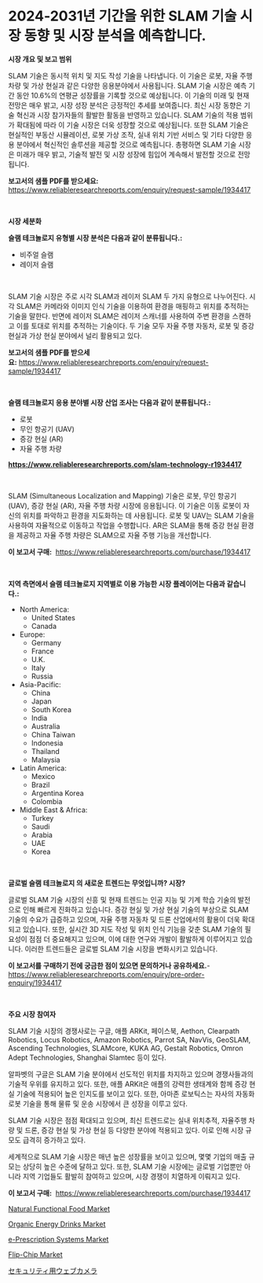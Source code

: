 <p><h1>2024-2031년 기간을 위한 SLAM 기술 시장 동향 및 시장 분석을 예측합니다.</h1></p><p><strong>시장 개요 및 보고 범위</strong></p>
<p><p>SLAM 기술은 동시적 위치 및 지도 작성 기술을 나타냅니다. 이 기술은 로봇, 자율 주행 차량 및 가상 현실과 같은 다양한 응용분야에서 사용됩니다. SLAM 기술 시장은 예측 기간 동안 10.6%의 연평균 성장률을 기록할 것으로 예상됩니다. 이 기술의 미래 및 현재 전망은 매우 밝고, 시장 성장 분석은 긍정적인 추세를 보여줍니다. 최신 시장 동향은 기술 혁신과 시장 참가자들의 활발한 활동을 반영하고 있습니다. SLAM 기술의 적용 범위가 확대됨에 따라 이 기술 시장은 더욱 성장할 것으로 예상됩니다. 또한 SLAM 기술은 현실적인 부동산 시뮬레이션, 로봇 가상 조작, 실내 위치 기반 서비스 및 기타 다양한 응용 분야에서 혁신적인 솔루션을 제공할 것으로 예측됩니다. 총평하면 SLAM 기술 시장은 미래가 매우 밝고, 기술적 발전 및 시장 성장에 힘입어 계속해서 발전할 것으로 전망됩니다.</p></p>
<p><strong>보고서의 샘플 PDF를 받으세요:</strong> <a href="https://www.reliableresearchreports.com/enquiry/request-sample/1934417">https://www.reliableresearchreports.com/enquiry/request-sample/1934417</a></p>
<p>&nbsp;</p>
<p><strong>시장 세분화</strong></p>
<p><strong>슬램 테크놀로지 유형별 시장 분석은 다음과 같이 분류됩니다.:</strong></p>
<p><ul><li>비주얼 슬램</li><li>레이저 슬램</li></ul></p>
<p>&nbsp;</p>
<p><p>SLAM 기술 시장은 주로 시각 SLAM과 레이저 SLAM 두 가지 유형으로 나누어진다. 시각 SLAM은 카메라와 이미지 인식 기술을 이용하여 환경을 매핑하고 위치를 추적하는 기술을 말한다. 반면에 레이저 SLAM은 레이저 스캐너를 사용하여 주변 환경을 스캔하고 이를 토대로 위치를 추적하는 기술이다. 두 기술 모두 자율 주행 자동차, 로봇 및 증강 현실과 가상 현실 분야에서 널리 활용되고 있다.</p></p>
<p><strong>보고서의 샘플 PDF를 받으세요:</strong>&nbsp;<a href="https://www.reliableresearchreports.com/enquiry/request-sample/1934417">https://www.reliableresearchreports.com/enquiry/request-sample/1934417</a></p>
<p>&nbsp;</p>
<p><strong> 슬램 테크놀로지 응용 분야별 시장 산업 조사는 다음과 같이 분류됩니다.:</strong></p>
<p><ul><li>로봇</li><li>무인 항공기 (UAV)</li><li>증강 현실 (AR)</li><li>자율 주행 차량</li></ul></p>
<p><strong><a href="https://www.reliableresearchreports.com/slam-technology-r1934417">https://www.reliableresearchreports.com/slam-technology-r1934417</a></strong></p>
<p>&nbsp;</p>
<p><p>SLAM (Simultaneous Localization and Mapping) 기술은 로봇, 무인 항공기 (UAV), 증강 현실 (AR), 자율 주행 차량 시장에 응용됩니다. 이 기술은 이동 로봇이 자신의 위치를 파악하고 환경을 지도화하는 데 사용됩니다. 로봇 및 UAV는 SLAM 기술을 사용하여 자율적으로 이동하고 작업을 수행합니다. AR은 SLAM을 통해 증강 현실 환경을 제공하고 자율 주행 차량은 SLAM으로 자율 주행 기능을 개선합니다.</p></p>
<p><strong>이 보고서 구매:</strong>&nbsp; <a href="https://www.reliableresearchreports.com/purchase/1934417">https://www.reliableresearchreports.com/purchase/1934417</a></p>
<p>&nbsp;</p>
<p><strong>지역 측면에서 슬램 테크놀로지 지역별로 이용 가능한 시장 플레이어는 다음과 같습니다.:</strong></p>
<p><ul>
    <li>
        North America:
        <ul>
            <li>United States</li>
            <li>Canada</li>
        </ul>
    </li>
    <li>
        Europe:
        <ul>
            <li>Germany</li>
            <li>France</li>
            <li>U.K.</li>
            <li>Italy</li>
            <li>Russia</li>
        </ul>
    </li>
    <li>
        Asia-Pacific:
        <ul>
            <li>China</li>
            <li>Japan</li>
            <li>South Korea</li>
            <li>India</li>
            <li>Australia</li>
            <li>China Taiwan</li>
            <li>Indonesia</li>
            <li>Thailand</li>
            <li>Malaysia</li>
        </ul>
    </li>
    <li>
        Latin America:
        <ul>
            <li>Mexico</li>
            <li>Brazil</li>
            <li>Argentina Korea</li>
            <li>Colombia</li>
        </ul>
    </li>
    <li>
        Middle East & Africa:
        <ul>
            <li>Turkey</li>
            <li>Saudi</li>
            <li>Arabia</li>
            <li>UAE</li>
            <li>Korea</li>
        </ul>
    </li>
    </ul></p>
<p>&nbsp;</p>
<p><strong>글로벌 슬램 테크놀로지 의 새로운 트렌드는 무엇입니까? 시장?</strong></p>
<p><p>글로벌 SLAM 기술 시장의 신흥 및 현재 트렌드는 인공 지능 및 기계 학습 기술의 발전으로 인해 빠르게 진화하고 있습니다. 증강 현실 및 가상 현실 기술의 부상으로 SLAM 기술의 수요가 급증하고 있으며, 자율 주행 자동차 및 드론 산업에서의 활용이 더욱 확대되고 있습니다. 또한, 실시간 3D 지도 작성 및 위치 인식 기능을 갖춘 SLAM 기술의 필요성이 점점 더 중요해지고 있으며, 이에 대한 연구와 개발이 활발하게 이루어지고 있습니다. 이러한 트렌드들은 글로벌 SLAM 기술 시장을 변화시키고 있습니다.</p></p>
<p><strong>이 보고서를 구매하기 전에 궁금한 점이 있으면 문의하거나 공유하세요.</strong>- <a href="https://www.reliableresearchreports.com/enquiry/pre-order-enquiry/1934417">https://www.reliableresearchreports.com/enquiry/pre-order-enquiry/1934417</a></p>
<p>&nbsp;</p>
<p><strong>주요 시장 참여자</strong></p>
<p><p>SLAM 기술 시장의 경쟁사로는 구글, 애플 ARKit, 페이스북, Aethon, Clearpath Robotics, Locus Robotics, Amazon Robotics, Parrot SA, NavVis, GeoSLAM, Ascending Technologies, SLAMcore, KUKA AG, Gestalt Robotics, Omron Adept Technologies, Shanghai Slamtec 등이 있다.</p><p>알파벳의 구글은 SLAM 기술 분야에서 선도적인 위치를 차지하고 있으며 경쟁사들과의 기술적 우위를 유지하고 있다. 또한, 애플 ARKit은 애플의 강력한 생태계와 함께 증강 현실 기술에 적용되어 높은 인지도를 보이고 있다. 또한, 아마존 로보틱스는 자사의 자동화 로봇 기술을 통해 물류 및 운송 시장에서 큰 성장을 이루고 있다.</p><p>SLAM 기술 시장은 점점 확대되고 있으며, 최신 트렌드로는 실내 위치추적, 자율주행 차량 및 드론, 증강 현실 및 가상 현실 등 다양한 분야에 적용되고 있다. 이로 인해 시장 규모도 급격히 증가하고 있다.</p><p>세계적으로 SLAM 기술 시장은 매년 높은 성장률을 보이고 있으며, 몇몇 기업의 매출 규모는 상당히 높은 수준에 달하고 있다. 또한, SLAM 기술 시장에는 글로벌 기업뿐만 아니라 지역 기업들도 활발히 참여하고 있으며, 시장 경쟁이 치열하게 이뤄지고 있다.</p></p>
<p><strong>이 보고서 구매:</strong>&nbsp;&nbsp;<a href="https://www.reliableresearchreports.com/purchase/1934417">https://www.reliableresearchreports.com/purchase/1934417</a></p>
<p><p><a href="https://github.com/Whitneyboyettebo9kiw7yr13/Market-Research-Report-List-2/blob/main/natural-functional-food-market.md">Natural Functional Food Market</a></p><p><a href="https://github.com/PeterParrish5/Market-Research-Report-List-4/blob/main/organic-energy-drinks-market.md">Organic Energy Drinks Market</a></p><p><a href="https://issuu.com/reportprime-2/docs/e-prescription-systems-market-size-2030.pptx">e-Prescription Systems Market</a></p><p><a href="https://issuu.com/reportprime-2/docs/flip-chip-market-size-2030.pptx">Flip-Chip Market</a></p><p><a href="https://medium.com/@harmonybogan1944/2024%E5%B9%B4%E3%81%8B%E3%82%892031%E5%B9%B4%E3%81%BE%E3%81%A7%E3%81%AE%E6%9C%9F%E9%96%93%E3%81%AB%E4%BA%88%E6%B8%AC%E3%81%95%E3%82%8C%E3%82%8B%E3%82%BB%E3%82%AD%E3%83%A5%E3%83%AA%E3%83%86%E3%82%A3%E3%82%AB%E3%83%A1%E3%83%A9%E5%B8%82%E5%A0%B4%E5%88%86%E6%9E%90%E3%81%A8%E3%82%B5%E3%82%A4%E3%82%BA%E4%BA%88%E6%B8%AC-7032fba51e75">セキュリティ用ウェブカメラ</a></p></p>